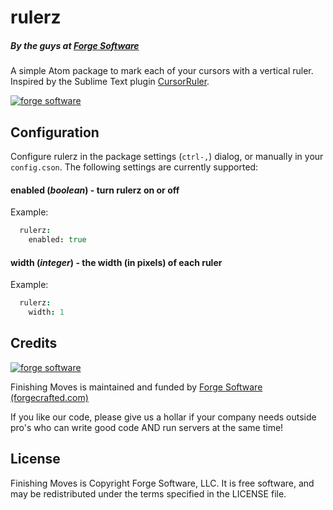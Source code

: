 # rulerz

##### By the guys at [Forge Software](http://www.forgecrafted.com/)

A simple Atom package to mark each of your cursors with a vertical ruler. Inspired by the Sublime Text plugin [CursorRuler](https://github.com/icylace/CursorRuler).

[![forge software](https://cloud.githubusercontent.com/assets/281467/5994471/d3648c72-aa42-11e4-8916-bdd4705ed55c.gif)](http://www.forgecrafted.com)

## Configuration

Configure rulerz in the package settings (`ctrl-,`) dialog, or manually in your `config.cson`. The following settings are currently supported:

#### enabled (*boolean*) - turn rulerz on or off

Example:

```coffee
  rulerz:
    enabled: true
```

#### width (*integer*) - the width (in pixels) of each ruler

Example:

```coffee
  rulerz:
    width: 1
```

## Credits

[![forge software](http://www.forgecrafted.com/logo.png)](http://www.forgecrafted.com)

Finishing Moves is maintained and funded by [Forge Software (forgecrafted.com)](http://www.forgecrafted.com)

If you like our code, please give us a hollar if your company needs outside pro's who can write good code AND run servers at the same time!

## License

Finishing Moves is Copyright Forge Software, LLC. It is free software, and may be redistributed under the terms specified in the LICENSE file.
